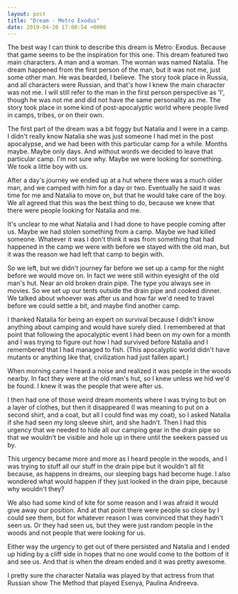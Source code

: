 ```yaml
---
layout: post
title: "Dream - Metro Exodus"
date: 2019-04-30 17:08:54 +0000
---
```

<!-- wp:paragraph -->
<p>The best way I can think to describe this dream is Metro: Exodus. Because that game seems to be the inspiration for this one. This dream featured two main characters. A man and a woman. The woman was named Natalia. The dream happened from the first person of the man, but it was not me, just some other man. He was bearded, I believe. The story took place in Russia, and all characters were Russian, and that's how I knew the main character was not me. I will still refer to the man in the first person perspective as 'I', though he was not me and did not have the same personality as me. The story took place in some kind of post-apocalyptic world where people lived in camps, tribes, or on their own.</p>
<!-- /wp:paragraph -->

<!-- wp:paragraph -->
<p>The first part of the dream was a bit foggy but Natalia and I were in a camp. I didn't really know Natalia she was just someone I had met in the post apocalypse, and we had been with this particular camp for a while. Months maybe. Maybe only days. And without words we decided to leave that particular camp. I'm not sure why. Maybe we were looking for something. We took a little boy with us.</p>
<!-- /wp:paragraph -->

<!-- wp:paragraph -->
<p>After a day's journey we ended up at a hut where there was a much older man, and we camped with him for a day or two. Eventually he said it was time for me and Natalia to move on, but that he would take care of the boy. We all agreed that this was the best thing to do, because we knew that there were people looking for Natalia and me.</p>
<!-- /wp:paragraph -->

<!-- wp:paragraph -->
<p>It's unclear to me what Natalia and I had done to have people coming after us. Maybe we had stolen something from a camp. Maybe we had killed someone. Whatever it was I don't think it was from something that had happened in the camp we were with before we stayed with the old man, but it was the reason we had left that camp to begin with.</p>
<!-- /wp:paragraph -->

<!-- wp:paragraph -->
<p>So we left, but we didn't journey far before we set up a camp for the night before we would move on. In fact we were still within eyesight of the old man's hut. Near an old broken drain pipe. The type you always see in movies. So we set up our tents outside the drain pipe and cooked dinner. We talked about whoever was after us and how far we'd need to travel before we could settle a bit, and maybe find another camp.</p>
<!-- /wp:paragraph -->

<!-- wp:paragraph -->
<p>I thanked Natalia for being an expert on survival because I didn't know anything about camping and would have surely died. I remembered at that point that following the apocalyptic event I had been on my own for a month and I was trying to figure out how I had survived before Natalia and I remembered that I had managed to fish. (This apocalyptic world didn't have mutants or anything like that, civilization had just fallen apart.)</p>
<!-- /wp:paragraph -->

<!-- wp:paragraph -->
<p>When morning came I heard a noise and realized it was people in the woods nearby. In fact they were at the old man's hut, so I knew unless we hid we'd be found. I knew it was the people that were after us.</p>
<!-- /wp:paragraph -->

<!-- wp:paragraph -->
<p>I then had one of those weird dream moments where I was trying to but on a layer of clothes, but then it disappeared (I was meaning to put on a second shirt, and a coat, but all I could find was my coat), so I asked Natalia if she had seen my long sleeve shirt, and she hadn't. Then I had this urgency that we needed to hide all our camping gear in the drain pipe so that we wouldn't be visible and hole up in there until the seekers passed us by.</p>
<!-- /wp:paragraph -->

<!-- wp:paragraph -->
<p>This urgency became more and more as I heard people in the woods, and I was trying to stuff all our stuff in the drain pipe but it wouldn't all fit because, as happens in dreams, our sleeping bags had become huge. I also wondered what would happen if they just looked in the drain pipe, because why wouldn't they?</p>
<!-- /wp:paragraph -->

<!-- wp:paragraph -->
<p>We also had some kind of kite for some reason and I was afraid it would give away our position. And at that point there were people so close by I could see them, but for whatever reason I was convinced that they hadn't seen us. Or they had seen us, but they were just random people in the woods and not people that were looking for us.</p>
<!-- /wp:paragraph -->

<!-- wp:paragraph -->
<p>Either way the urgency to get out of there persisted and Natalia and I ended up hiding by a cliff side in hopes that no one would come to the bottom of it and see us. And that is when the dream ended and it was pretty awesome.</p>
<!-- /wp:paragraph -->

<!-- wp:paragraph -->
<p>I pretty sure the character Natalia was played by that actress from that Russian show The Method that played Esenya, Paulina Andreeva.<br></p>
<!-- /wp:paragraph -->
